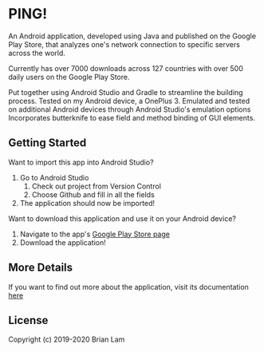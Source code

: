 # PING!

An Android application, developed using Java and published on the Google Play Store, that analyzes one's network connection to specific servers across the world. 

Currently has over 7000 downloads across 127 countries with over 500 daily users on the Google Play Store.

Put together using Android Studio and Gradle to streamline the building process. Tested on my Android device, a OnePlus 3. Emulated and tested on additional Android devices through Android Studio's emulation options
Incorporates butterknife to ease field and method binding of GUI elements. 

## Getting Started
Want to import this app into Android Studio?

1. Go to Android Studio 
   1. Check out project from Version Control
   2. Choose Github and fill in all the fields
2. The application should now be imported!

Want to download this application and use it on your Android device?

1. Navigate to the app's [Google Play Store page](https://play.google.com/store/apps/details?id=com.bigboiapps.brian.pingchecker.free&showAllReviews=true)
2. Download the application!

## More Details
If you want to find out more about the application, visit its documentation [here](https://www.lambrian.me/PINGapp/)

## License
Copyright (c) 2019-2020 Brian Lam
